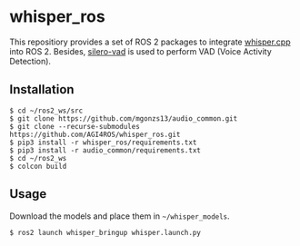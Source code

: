 # whisper_ros

This repositiory provides a set of ROS 2 packages to integrate [whisper.cpp](https://github.com/ggerganov/whisper.cpp) into ROS 2. Besides, [silero-vad](https://github.com/snakers4/silero-vad) is used to perform VAD (Voice Activity Detection).

## Installation

```shell
$ cd ~/ros2_ws/src
$ git clone https://github.com/mgonzs13/audio_common.git
$ git clone --recurse-submodules https://github.com/AGI4ROS/whisper_ros.git
$ pip3 install -r whisper_ros/requirements.txt
$ pip3 install -r audio_common/requirements.txt
$ cd ~/ros2_ws
$ colcon build
```

## Usage

Download the models and place them in `~/whisper_models`.

```shell
$ ros2 launch whisper_bringup whisper.launch.py
```
